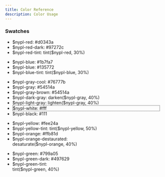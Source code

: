 ```yaml
---
title: Color Reference
description: Color Usage
---
```


### Swatches

<ul class="swatches">
<li class="color-box">
  <div class="nypl-red-swatch main">$nypl-red: #d0343a</div>
</li><li class="color-box">  
  <div class="nypl-red-dark-swatch">$nypl-red-dark: #97272c</div>
</li><li class="color-box">  
  <div class="nypl-red-tint-swatch">$nypl-red-tint: tint($nypl-red, 30%)</div>
</li>
</ul>
<ul class="swatches">
<li class="color-box">
  <div class="nypl-blue-swatch main">$nypl-blue: #1b7fa7</div>
</li><li class="color-box">
    <div class="nypl-blue-dark-swatch">$nypl-blue: #135772</div>
</li><li class="color-box">
  <div class="nypl-blue-tint-swatch">$nypl-blue-tint: tint($nypl-blue, 30%)</div>
</li>
</ul>
<ul class="swatches">
<li class="color-box">
  <div class="nypl-gray-cool-swatch main">$nypl-gray-cool: #76777b</div>
</li><li class="color-box">
    <div class="nypl-gray-swatch">$nypl-gray: #54514a</div>
</li><li class="color-box">
  <div class="nypl-gray-brown-swatch">$nypl-gray-brown: #54514a</div>
</li><li class="color-box">
  <div class="nypl-dark-gray-swatch">$nypl-dark-gray: darken($nypl-gray, 40%)</div>
</li><li class="color-box">
    <div class="nypl-light-gray-swatch">$nypl-light-gray: lighten($nypl-gray, 40%)</div>
</li><li class="color-box">
  <div class="nypl-white-swatch" style="border: 1px dotted #111; color: #111;">$nypl-white: #fff</div>
</li><li class="color-box">
  <div class="nypl-black-swatch">$nypl-black: #111</div>
</li>
</ul>
<ul class="swatches reverse">
<li class="color-box">
  <div class="nypl-yellow-swatch main">$nypl-yellow: #fee24a</div>
</li><li class="color-box">
  <div class="nypl-yellow-tint-swatch">$nypl-yellow-tint: tint($nypl-yellow, 50%)</div>
</li><li class="color-box">  
  <div class="nypl-orange-swatch">$nypl-orange: #ffb81d</div>
</li><li class="color-box">  
  <div class="nypl-yellow-tint-swatch">$nypl-orange-destaurated:<br>desaturate($nypl-orange, 40%)</div>
</li>
</ul>
<ul class="swatches">
<li class="color-box">
  <div class="nypl-green-swatch main">$nypl-green: #799a05</div>
</li><li class="color-box">
  <div class="nypl-green-dark-swatch">$nypl-green-dark: #497629</div>
</li><li class="color-box">  
  <div class="nypl-green-tint-swatch">$nypl-green-tint:<br>tint($nypl-green, 40%)</div>
</li>
</ul>
